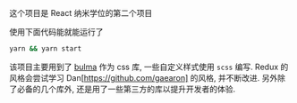 这个项目是 React 纳米学位的第二个项目

使用下面代码能就能运行了
```bash
yarn && yarn start
```

该项目主要用到了 [bulma](https://bulma.io/) 作为 css 库, 一些自定义样式使用 `scss` 编写.
Redux 的风格会尝试学习 Dan[https://github.com/gaearon] 的风格, 并不断改进.
另外除了必备的几个库外, 还是用了一些第三方的库以提升开发者的体验.
